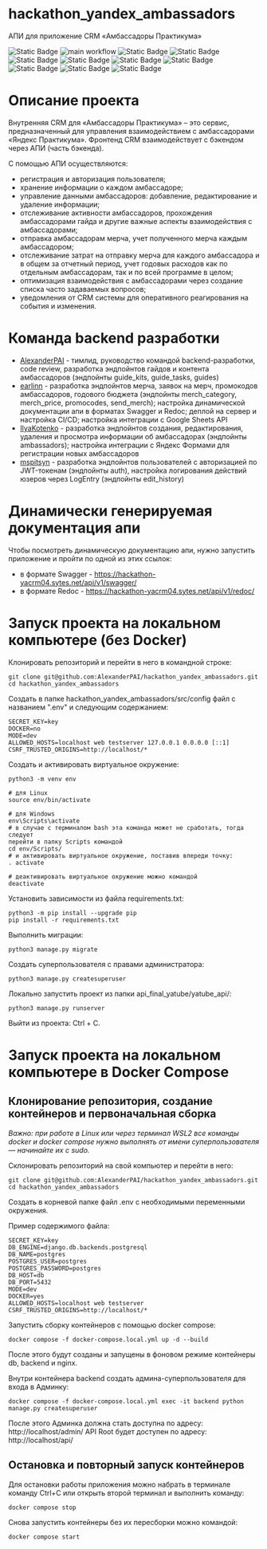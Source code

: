 # hackathon_yandex_ambassadors
АПИ для приложение CRM «Амбассадоры Практикума»

![Static Badge](https://img.shields.io/badge/status-in_progress-yellow) 
![main workflow](https://github.com/AlexanderPAI/hackathon_yandex_ambassadors/actions/workflows/main.yaml/badge.svg)
![Static Badge](https://img.shields.io/badge/Python-FFD43B?logo=python&logoColor=blue) 
![Static Badge](https://img.shields.io/badge/Django-092E20?logo=django&logoColor=green)
![Static Badge](https://img.shields.io/badge/Google%20Sheets-34A853?logo=google-sheets&logoColor=white)
![Static Badge](https://img.shields.io/badge/JWT-000000?logo=JSON%20web%20tokens&logoColor=white)
![Static Badge](https://img.shields.io/badge/Swagger-85EA2D?logo=Swagger&logoColor=white)
![Static Badge](https://img.shields.io/badge/PostgreSQL-316192?logo=postgresql&logoColor=white)
![Static Badge](https://img.shields.io/badge/Docker-2CA5E0?logo=docker&logoColor=white) 
![Static Badge](https://img.shields.io/badge/Nginx-009639?logo=nginx&logoColor=white) 
![Static Badge](https://img.shields.io/badge/GitHub_Actions-2088FF?logo=github-actions&logoColor=white)

# Описание проекта

Внутренняя CRM для «Амбассадоры Практикума» – это сервис, предназначенный для управления
взаимодействием с амбассадорами «Яндекс Практикума».
Фронтенд CRM взаимодействует с бэкендом через АПИ (часть бэкенда).

С помощью АПИ осуществляются:
- регистрация и авторизация пользователя;
- хранение информации о каждом амбассадоре;
- управление данными амбассадоров: добавление, редактирование и удаление информации;
- отслеживание активности амбассадоров, прохождения амбассадорами гайда и другие важные
аспекты взаимодействия с амбассадорами;
- отправка амбассадорам мерча, учет полученного мерча каждым амбассадором;
- отслеживание затрат на отправку мерча для каждого амбассадора и в общем за отчетный
период, учет годовых расходов как по отдельным амбассадорам, так и по всей программе
в целом;
- оптимизация взаимодействия с амбассадорами через создание списка часто задаваемых
вопросов;
- уведомления от CRM системы для оперативного реагирования на события и изменения.

# Команда backend разработки

- [AlexanderPAI](https://github.com/AlexanderPAI) - тимлид, руководство командой
backend-разработки, code review, разработка эндпойнтов гайдов и контента амбассадоров
(эндпойнты guide_kits, guide_tasks, guides)
- [earlinn](https://github.com/earlinn) - разработка эндпойнтов мерча, заявок на мерч,
промокодов амбассадоров, годового бюджета (эндпойнты merch_category, merch_price,
promocodes, send_merch); настройка динамической документации апи в форматах Swagger и
Redoc; деплой на сервер и настройка CI/CD; настройка интеграции с Google Sheets API
- [IlyaKotenko](https://github.com/IlyaKotenko) - разработка эндпойнтов создания,
редактирования, удаления и просмотра информации об амбассадорах (эндпойнты ambassadors);
настройка интеграции с Яндекс Формами для регистрации новых амбассадоров
- [mspitsyn](https://github.com/mspitsyn) - разработка эндпойнтов пользователей с
авторизацией по JWT-токенам (эндпойнты auth), настройка логирования действий юзеров
через LogEntry (эндпойнты edit_history)

# Динамически генерируемая документация апи

Чтобы посмотреть динамическую документацию апи, нужно запустить приложение и
пройти по одной из этих ссылок:
- в формате Swagger - https://hackathon-yacrm04.sytes.net/api/v1/swagger/
- в формате Redoc - https://hackathon-yacrm04.sytes.net/api/v1/redoc/

# Запуск проекта на локальном компьютере (без Docker)

Клонировать репозиторий и перейти в него в командной строке:

```
git clone git@github.com:AlexanderPAI/hackathon_yandex_ambassadors.git
cd hackathon_yandex_ambassadors
```

Создать в папке hackathon_yandex_ambassadors/src/config файл с названием ".env" и следующим 
содержанием:

```
SECRET_KEY=key
DOCKER=no
MODE=dev
ALLOWED_HOSTS=localhost web testserver 127.0.0.1 0.0.0.0 [::1]
CSRF_TRUSTED_ORIGINS=http://localhost/*
```

Cоздать и активировать виртуальное окружение:

```
python3 -m venv env

# для Linux
source env/bin/activate

# для Windows
env\Scripts\activate
# в случае с терминалом bash эта команда может не сработать, тогда следует 
перейти в папку Scripts командой
cd env/Scripts/
# и активировать виртуальное окружение, поставив впереди точку:
. activate

# деактивировать виртуальное окружение можно командой
deactivate
```

Установить зависимости из файла requirements.txt:

```
python3 -m pip install --upgrade pip
pip install -r requirements.txt
```

Выполнить миграции:

```
python3 manage.py migrate
```

Создать суперпользователя с правами администратора:

```
python3 manage.py createsuperuser
```

Локально запустить проект из папки api_final_yatube/yatube_api/:

```
python3 manage.py runserver
```

Выйти из проекта: Ctrl + C.

# Запуск проекта на локальном компьютере в Docker Compose

## Клонирование репозитория, создание контейнеров и первоначальная сборка

_Важно: при работе в Linux или через терминал WSL2 все команды docker и docker compose нужно выполнять от имени суперпользователя — начинайте их с sudo._

Склонировать репозиторий на свой компьютер и перейти в него:
```
git clone git@github.com:AlexanderPAI/hackathon_yandex_ambassadors.git
cd hackathon_yandex_ambassadors
```

Создать в корневой папке файл .env с необходимыми переменными окружения.

Пример содержимого файла:
```
SECRET_KEY=key
DB_ENGINE=django.db.backends.postgresql
DB_NAME=postgres
POSTGRES_USER=postgres
POSTGRES_PASSWORD=postgres
DB_HOST=db
DB_PORT=5432
MODE=dev
DOCKER=yes
ALLOWED_HOSTS=localhost web testserver
CSRF_TRUSTED_ORIGINS=http://localhost/*
```

Запустить сборку контейнеров с помощью docker compose: 
```
docker compose -f docker-compose.local.yml up -d --build
```

После этого будут созданы и запущены в фоновом режиме контейнеры db, backend и nginx.

Внутри контейнера backend создать админа-суперпользователя для входа в Админку:
```
docker compose -f docker-compose.local.yml exec -it backend python manage.py createsuperuser
```

После этого Админка должна стать доступна по адресу: http://localhost/admin/
API Root будет доступен по адресу: http://localhost/api/

## Остановка и повторный запуск контейнеров

Для остановки работы приложения можно набрать в терминале команду Ctrl+C или открыть
второй терминал и выполнить команду:
```
docker compose stop 
```

Снова запустить контейнеры без их пересборки можно командой:
```
docker compose start 
```
